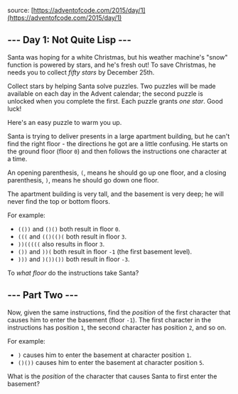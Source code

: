 source: [https://adventofcode.com/2015/day/1](https://adventofcode.com/2015/day/1)

## --- Day 1: Not Quite Lisp ---
Santa was hoping for a white Christmas, but his weather machine's "snow" function is powered by stars, and he's fresh out! To save Christmas, he needs you to collect <em>fifty stars</em> by December 25th.

Collect stars by helping Santa solve puzzles. Two puzzles will be made available on each day in the Advent calendar; the second puzzle is unlocked when you complete the first. Each puzzle grants <em>one star</em>. Good luck!

Here's an easy puzzle to warm you up.

Santa is trying to deliver presents in a large apartment building, but he can't find the right floor - the directions he got are a little confusing. He starts on the ground floor (floor <code>0</code>) and then follows the instructions one character at a time.

An opening parenthesis, <code>(</code>, means he should go up one floor, and a closing parenthesis, <code>)</code>, means he should go down one floor.

The apartment building is very tall, and the basement is very deep; he will never find the top or bottom floors.

For example:

 - <code>(())</code> and <code>()()</code> both result in floor <code>0</code>.
 - <code>(((</code> and <code>(()(()(</code> both result in floor <code>3</code>.
 - <code>))(((((</code> also results in floor <code>3</code>.
 - <code>())</code> and <code>))(</code> both result in floor <code>-1</code> (the first basement level).
 - <code>)))</code> and <code>)())())</code> both result in floor <code>-3</code>.

To <em>what floor</em> do the instructions take Santa?

## --- Part Two ---
Now, given the same instructions, find the <em>position</em> of the first character that causes him to enter the basement (floor <code>-1</code>). The first character in the instructions has position <code>1</code>, the second character has position <code>2</code>, and so on.

For example:

 - <code>)</code> causes him to enter the basement at character position <code>1</code>.
 - <code>()())</code> causes him to enter the basement at character position <code>5</code>.

What is the <em>position</em> of the character that causes Santa to first enter the basement?

